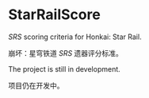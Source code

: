 # StarRailScore

_SRS_ scoring criteria for Honkai: Star Rail.

崩坏：星穹铁道 _SRS_ 遗器评分标准。

The project is still in development.

项目仍在开发中。

